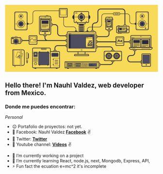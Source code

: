 
![](https://github.com/Nauhl/nauhl/blob/master/Javascript.gif)

## Hello there! I'm Nauhl Valdez, web developer from Mexico. 

### Donde me puedes encontrar:

_Personal_

* :wink: Portafolio de proyectos: not yet. <!--**[Works](poner aqui la pagina de portafolio)** :v:-->
* :postbox: Facebook: Nauhl Valdez **[Facebook](https://www.facebook.com/me/)** :v:
* :whale2: Twitter: **[Twitter](https://twitter.com/ValdezNauhl)** 
* :red_circle: Youtube channel: **[Videos](https://youtube.com/channel/UCkxAE9hs-6BCofWJQ_7syGw)** :v:
- 🔭 I’m currently working on a project
- 🌱 I’m currently learning React, node.js, next, Mongodb, Express, API, 
- ⚡ Fun fact the ecuation e=mc^2 it's incomplete

